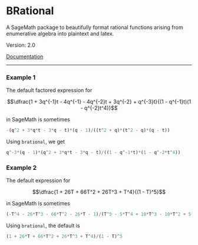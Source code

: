 # BRational
A SageMath package to beautifully format rational functions arising from enumerative algebra into plaintext and latex.

Version: 2.0

[Documentation](https://joshmaglione.com/BRational/)

---

### Example 1

The default factored expression for 

$$\dfrac{1 + 3q^{-1}t - 4q^{-1} - 4q^{-2}t + 3q^{-2} + q^{-3}t}{(1 - q^{-1}t)(1 - q^{-2}t^4)}$$

in SageMath is sometimes
```python
-(q^2 + 3*q*t - 3*q - t)*(q - 1)/((t^2 + q)*(t^2 - q)*(q - t))
```

Using `brational`, we get 

```python
q^-3*(q - 1)*(q^2 + 3*q*t - 3*q - t)/((1 - q^-1*t)*(1 - q^-2*t^4))
```


### Example 2

The default expression for 

$$\dfrac{1 + 26T + 66T^2 + 26T^3 + T^4}{(1 - T)^5}$$

in SageMath is sometimes
```python
(-T^4 - 26*T^3 - 66*T^2 - 26*T - 1)/(T^5 - 5*T^4 + 10*T^3 - 10*T^2 + 5*T - 1)
```

Using `brational`, the default is 

```python
(1 + 26*T + 66*T^2 + 26*T^3 + T^4)/(1 - T)^5
```
